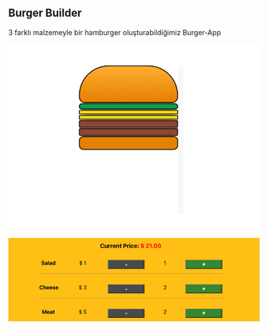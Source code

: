## Burger Builder

3 farklı malzemeyle bir hamburger oluşturabildiğimiz Burger-App

<p align="center">
  <img src="/burger-builder.png" alt="burger-builder"/>
</p>


